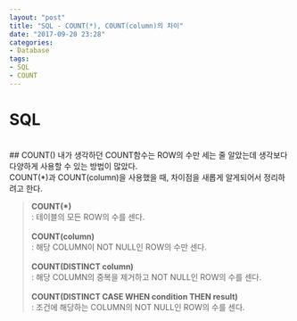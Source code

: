 ```yaml
---
layout: "post"
title: "SQL - COUNT(*), COUNT(column)의 차이"
date: "2017-09-20 23:28"
categories:
- Database
tags:
- SQL
- COUNT
---
```


# SQL
<br/>
## COUNT()
내가 생각하던 COUNT함수는 ROW의 수만 세는 줄 알았는데 생각보다 다양하게 사용할 수 있는 방법이 많았다. <br/>
COUNT(*)과 COUNT(column)을 사용했을 때, 차이점을 새롭게 알게되어서 정리하려고 한다.<br/>

> **COUNT(*)** <br/>
> \: 테이블의 모든 ROW의 수를 센다.<br/><br/>
> **COUNT(column)** <br/>
> \: 해당 COLUMN이 NOT NULL인 ROW의 수만 센다.<br/><br/>
> **COUNT(DISTINCT column)** <br/>
> \: 해당 COLUMN의 중복을 제거하고 NOT NULL인 ROW의 수를 센다.<br/><br/>
> **COUNT(DISTINCT CASE WHEN condition THEN result)** <br/>
> \: 조건에 해당하는 COLUMN의 NOT NULL인 ROW의 수를 센다.<br/>
